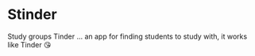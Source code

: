 # Stinder
Study groups Tinder ... an app for finding students to study with, it works like Tinder 😘
